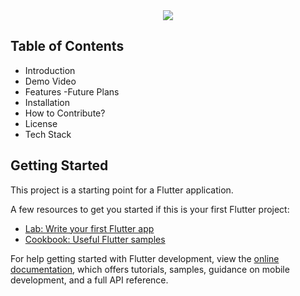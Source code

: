 <center>
<img src="https://readme-typing-svg.herokuapp.com?color=36BCF7FF&size=40&width=900&height=80&lines=ParkOn+%F0%9F%9A%97" />
</center>

## Table of Contents
- Introduction
- Demo Video
- Features
-Future Plans
- Installation
- How to Contribute?
- License
- Tech Stack


## Getting Started

This project is a starting point for a Flutter application.

A few resources to get you started if this is your first Flutter project:

- [Lab: Write your first Flutter app](https://docs.flutter.dev/get-started/codelab)
- [Cookbook: Useful Flutter samples](https://docs.flutter.dev/cookbook)

For help getting started with Flutter development, view the
[online documentation](https://docs.flutter.dev/), which offers tutorials,
samples, guidance on mobile development, and a full API reference.
